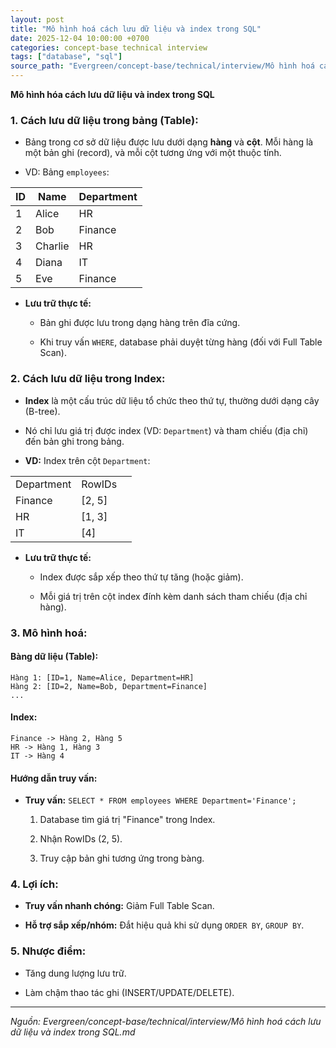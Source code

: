 ```yaml
---
layout: post
title: "Mô hình hoá cách lưu dữ liệu và index trong SQL"
date: 2025-12-04 10:00:00 +0700
categories: concept-base technical interview
tags: ["database", "sql"]
source_path: "Evergreen/concept-base/technical/interview/Mô hình hoá cách lưu dữ liệu và index trong SQL.md"
---
```

**Mô hình hóa cách lưu dữ liệu và index trong SQL**

### 1. Cách lưu dữ liệu trong bảng (Table):

- Bảng trong cơ sở dữ liệu được lưu dưới dạng **hàng** và **cột**. Mỗi hàng là một bản ghi (record), và mỗi cột tương ứng với một thuộc tính.
    
- VD: Bảng `employees`:

| ID  | Name    | Department |
| --- | ------- | ---------- |
| 1   | Alice   | HR         |
| 2   | Bob     | Finance    |
| 3   | Charlie | HR         |
| 4   | Diana   | IT         |
| 5   | Eve     | Finance    |

- **Lưu trữ thực tế:**
    
    - Bản ghi được lưu trong dạng hàng trên đĩa cứng.
        
    - Khi truy vấn `WHERE`, database phải duyệt từng hàng (đối với Full Table Scan).
        

### 2. Cách lưu dữ liệu trong Index:

- **Index** là một cấu trúc dữ liệu tổ chức theo thứ tự, thường dưới dạng cây (B-tree).
    
- Nó chỉ lưu giá trị được index (VD: `Department`) và tham chiếu (địa chỉ) đến bản ghi trong bảng.
    
- **VD:** Index trên cột `Department`:

|            |        |     |
| ---------- | ------ | --- |
| Department | RowIDs |     |
| Finance    | [2, 5] |     |
| HR         | [1, 3] |     |
| IT         | [4]    |     |
- **Lưu trữ thực tế:**
    
    - Index được sắp xếp theo thứ tự tăng (hoặc giảm).
        
    - Mỗi giá trị trên cột index đính kèm danh sách tham chiếu (địa chỉ hàng).
        

### 3. Mô hình hoá:

#### **Bàng dữ liệu (Table):**

```
Hàng 1: [ID=1, Name=Alice, Department=HR]
Hàng 2: [ID=2, Name=Bob, Department=Finance]
...
```

#### **Index:**

```
Finance -> Hàng 2, Hàng 5
HR -> Hàng 1, Hàng 3
IT -> Hàng 4
```

#### **Hướng dẫn truy vấn:**

- **Truy vấn:** `SELECT * FROM employees WHERE Department='Finance';`
    
    1. Database tìm giá trị "Finance" trong Index.
        
    2. Nhận RowIDs (2, 5).
        
    3. Truy cập bản ghi tương ứng trong bàng.
        

### 4. Lợi ích:

- **Truy vấn nhanh chóng:** Giảm Full Table Scan.
    
- **Hỗ trợ sắp xếp/nhóm:** Đắt hiệu quả khi sử dụng `ORDER BY`, `GROUP BY`.
    

### 5. Nhược điểm:

- Tăng dung lượng lưu trữ.
    
- Làm chậm thao tác ghi (INSERT/UPDATE/DELETE).

---
*Nguồn: Evergreen/concept-base/technical/interview/Mô hình hoá cách lưu dữ liệu và index trong SQL.md*